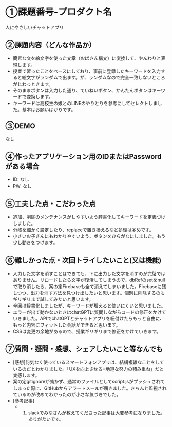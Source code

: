 # ①課題番号-プロダクト名

人にやさしいチャットアプリ

## ②課題内容（どんな作品か）

- 簡素な文を絵文字を使った文章（おばさん構文）に変換して、やんわりと表現します。
- 授業で習ったことをベースにしており、事前に登録したキーワードを入力すると絵文字がランダムで出ます。が、ランダムなので完全一致しないところがじわっときます。
- そのままボタンは入力した通り、ていねいボタン、かんたんボタンはキーワードで変換します。
- キーワードは高校生の娘とのLINEのやりとりを参考にしてセレクトしました。基本はお願いばかりです。

## ③DEMO

なし

## ④作ったアプリケーション用のIDまたはPasswordがある場合

- ID: なし
- PW: なし

## ⑤工夫した点・こだわった点

- 追加、削除のメンテナンスがしやすいよう辞書化してキーワードを定義づけしました。
- 分岐を細かく設定したり、replaceで置き換えるなど処理は多めです。
- 小さいお子さんにもわかりやすいよう、ボタンをひらがなにしました。もう少し動きをつけます。

## ⑥難しかった点・次回トライしたいこと(又は機能)

- 入力した文字を消すことはできても、下に出力した文字を消すのが完璧ではありません。リロードしたら文字が復活してしまうので、dbRefのsetをnullで取り消したら、案の定Firebaseも全て消えてしまいました。Firebaseに残しつつ、出力を消す方法を見つけ出したいと思います。個別に削除するのもギリギリまで試してみたいと思います。
- 今回は辞書化しましたが、キーワードが増えると使いにくいと思いました。
- エラーが出て動かないときはchatGPTに質問しながらコードの修正をかけていきました。APIでchatGPTとチャットアプリを紐付けたらもっと自由に、もっと内容にフィットした会話ができると思います。
- CSSは変更の余地があるので、授業ギリギリまで修正をかけていきます。

## ⑦質問・疑問・感想、シェアしたいこと等なんでも

- [感想]何気なく使っているスマートフォンアプリは、結構複雑なことをしているのだとわかりました。「UXを向上させる=地道な努力の積み重ね」だと実感します。
- 案の定gitignoreが効かず、通常のファイルとしてscript.jsがプッシュされてしまった際に、GitHubからアラートメールが届きました。きちんと監視されているのが改めてわかったのが小さな気づきでした。
- [参考記事]
  - 1. slackでみなさんが教えてくださった記事は大変参考になりました。ありがたいです。